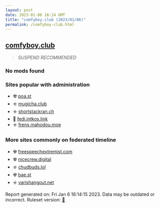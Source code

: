 ```yaml
---
layout: post
date: 2023-01-06 16:14 GMT
title: "comfyboy.club (2023/01/06)"
permalink: /comfyboy-club.html
---
```



## [comfyboy.club](https://comfyboy.club)

> *SUSPEND RECOMMENDED*

### No mods found

### Sites popular with administration

* ☢️ [poa.st](/poa-st.html)
* ☣️ [mugicha.club](/mugicha-club.html)
* ☣️ [shortstackran.ch](/shortstackran-ch.html)
* 🐘 [fedi.intkos.link](/fedi-intkos-link.html)
* ☣️ [frens.mahodou.moe](/frens-mahodou-moe.html)

### More sites commonly on federated timeline

* ☢️ [freespeechextremist.com](/freespeechextremist-com.html)
* ☢️ [nicecrew.digital](/nicecrew-digital.html)
* ☣️ [chudbuds.lol](/chudbuds-lol.html)
* ☢️ [bae.st](/bae-st.html)
* ☣️ [varishangout.net](/varishangout-net.html)

Report generated on: Fri Jan  6 16:14:15 2023. Data may be outdated or incorrect.
Ruleset version: [🏀](/version-basketball)

